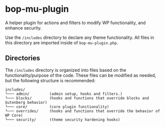 # bop-mu-plugin
A helper plugin for actions and filters to modify WP functionality, and enhance security.

Use the `/includes` directory to declare any theme functionality. All files in this directory are imported inside of `bop-mu-plugin.php`.

## Directories

The `/includes` directory is organized into files based on the functionality/purpose of the code. These files can be modified as needed, but the following structure is recommended:

```text
includes/
└─── admin/         (admin setup, hooks and filters.)
└─── blocks/        (hooks and functions that override blocks and Gutenberg behavior)
└─── core/          (core plugin functionality)
└─── overrides/     (hooks and functions that override the behavior of WP Core)
└─── security/      (theme security hardening hooks)
```
